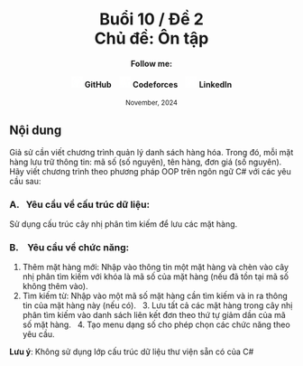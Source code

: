 <div align="center">
	<h1>Buổi 10 / Đề 2<br>Chủ đề: Ôn tập</h1>
</div>

<div align="center">
  <p><strong>Follow me:</strong></p>
</div>

<div align="center">
  <p>
    <img src="https://github.com/k1enn/software-engineer-notes/blob/main/subjects/web-programming/Buoi1/Bai01/images/github.png" alt="GitHub Logo" width="20" height="20" />
    <strong><a style="text-decoration:none;" href="https://github.com/k1enn" target="_blank">GitHub</a></strong>
    <img style="padding-left: 10px; " src="https://github.com/k1enn/software-engineer-notes/blob/main/subjects/web-programming/Buoi1/Bai01/images/codeforces.png" alt="Codeforces Logo" width="20" height="20" />
    <strong><a style="text-decoration:none;" href="https://codeforces.com/profile/dinhtrungkien" target="_blank">Codeforces</a></strong>
    <img style="padding-left: 10px;" src="https://github.com/k1enn/software-engineer-notes/blob/main/subjects/web-programming/Buoi1/Bai01/images/linkedin.png" alt="LinkedIn Logo" width="20" height="20" />
    <strong><a style="text-decoration:none;" href="https://www.linkedin.com/in/k1enn/" target="_blank">LinkedIn</a></strong>
  </p>
      <small> November, 2024</small>
</div>

## Nội dung
Giả sử cần viết chương trình quản lý danh sách hàng hóa. Trong đó, mỗi mặt hàng lưu trữ thông tin: mã số (số nguyên), tên hàng, đơn giá (số nguyên). Hãy viết chương trình theo phương pháp OOP trên ngôn ngữ C# với các yêu cầu sau:

### **A.**   Yêu cầu về cấu trúc dữ liệu:
Sử dụng cấu trúc cây nhị phân tìm kiếm để lưu các mặt hàng.

### **B.**    Yêu cầu về chức năng:
 1. Thêm mặt hàng mới: Nhập vào thông tin một mặt hàng và chèn vào cây nhị phân tìm kiếm với khóa là mã số của mặt hàng (nếu đã tồn tại mã số không thêm vào).
 2. Tìm kiếm từ: Nhập vào một mã số mặt hàng cần tìm kiếm và in ra thông tin của mặt hàng này (nếu có).
  3. Lưu tất cả các mặt hàng trong cây nhị phân tìm kiếm vào danh sách liên kết đơn theo thứ tự giảm dần của mã số mặt hàng.
  4. Tạo menu dạng số cho phép chọn các chức năng theo yêu cầu.

**Lưu ý**: Không sử dụng lớp cấu trúc dữ liệu thư viện sẵn có của C# 

